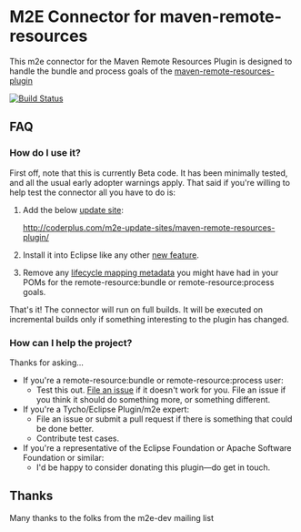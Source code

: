 M2E Connector for maven-remote-resources
=============================================

This m2e connector for the Maven Remote Resources Plugin is designed to handle the bundle and process goals of the [maven-remote-resources-plugin](http://maven.apache.org/plugins/maven-remote-resources-plugin/)

[![Build Status](https://buildhive.cloudbees.com/job/coderplus/job/m2e-connector-for-maven-remote-resources-plugin/badge/icon)](https://buildhive.cloudbees.com/job/coderplus/job/m2e-connector-for-maven-remote-resources-plugin/)

## FAQ ##

### How do I use it? ###

First off, note that this is currently Beta code.  It has been minimally tested, and all the usual early adopter
warnings apply.  That said if you're willing to help test the connector all you have to do is:

1. Add the below
[update site](http://help.eclipse.org/juno/topic/org.eclipse.platform.doc.user/tasks/tasks-127.htm?cp=0_3_15_5):

   http://coderplus.com/m2e-update-sites/maven-remote-resources-plugin/
1. Install it into Eclipse like any other
[new feature](http://help.eclipse.org/juno/topic/org.eclipse.platform.doc.user/tasks/tasks-124.htm?cp=0_3_15_1).
1. Remove any [lifecycle mapping metadata](http://wiki.eclipse.org/M2E_plugin_execution_not_covered#ignore_plugin_goal)
you might have had in your POMs for the remote-resource:bundle or  remote-resource:process goals.

That's it!  The connector will run on full builds. It will be executed on incremental builds only if something interesting to the plugin has changed.

### How can I help the project? ###

Thanks for asking...

* If you're a remote-resource:bundle or  remote-resource:process user:
	* Test this out.  [File an issue](https://github.com/coderplus/m2e-connector-for-maven-remote-resources-plugin/issues) if it doesn't
	work for you.  File an issue if you think it should do something more, or something different.
* If you're a Tycho/Eclipse Plugin/m2e  expert:
	* File an issue or submit a pull request if there is something that could be done better.
	* Contribute test cases.
* If you're a representative of the Eclipse Foundation or Apache Software Foundation or similar:
	* I'd be happy to consider donating this plugin&mdash;do get in touch.


## Thanks ##

Many thanks to the folks from the m2e-dev mailing list 
